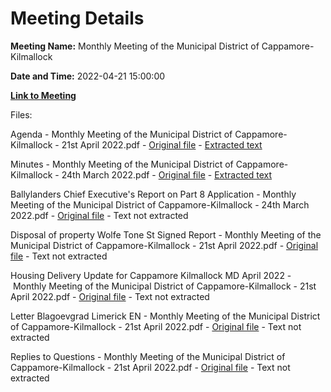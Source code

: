 # Meeting Details

**Meeting Name:** Monthly Meeting of the Municipal District of Cappamore-Kilmallock

**Date and Time:** 2022-04-21 15:00:00

**[Link to Meeting](https://www.limerick.ie/council/whats-on/monthly-meeting-municipal-district-cappamore-kilmallock-81)**

Files: 

Agenda - Monthly Meeting of the Municipal District of Cappamore-Kilmallock - 21st April 2022.pdf - [Original file](https://www.limerick.ie/sites/default/files/media/documents/2022-04/01-agenda-for-april-2022-md-meeting.pdf) - [Extracted text](./Agenda%20-%C2%A0Monthly%20Meeting%20of%20the%20Municipal%20District%20of%20Cappamore-Kilmallock%20-%2021st%20April%202022.md)

Minutes - Monthly Meeting of the Municipal District of Cappamore-Kilmallock - 24th March 2022.pdf - [Original file](https://www.limerick.ie/sites/default/files/media/documents/2022-04/minutes-of-cappamore-kilmallock-municipal-district-meeting-thursday-24th-march-2022.pdf) - [Extracted text](./Minutes%20-%C2%A0Monthly%20Meeting%20of%20the%20Municipal%20District%20of%20Cappamore-Kilmallock%20-%2024th%20March%C2%A02022.md)

Ballylanders Chief Executive's Report on Part 8 Application - Monthly Meeting of the Municipal District of Cappamore-Kilmallock - 24th March 2022.pdf - [Original file](https://www.limerick.ie/sites/default/files/media/documents/2022-04/19092-ballylanders-chief-executives-report-on-part-8-application.pdf) - Text not extracted

Disposal of property Wolfe Tone St Signed Report - Monthly Meeting of the Municipal District of Cappamore-Kilmallock - 21st April 2022.pdf - [Original file](https://www.limerick.ie/sites/default/files/media/documents/2022-04/disposal-of-property-wolfe-tone-st-signed-report.pdf) - Text not extracted

Housing Delivery Update for Cappamore Kilmallock MD April 2022 - Monthly Meeting of the Municipal District of Cappamore-Kilmallock - 21st April 2022.pdf - [Original file](https://www.limerick.ie/sites/default/files/media/documents/2022-04/housing-delivery-update-for-cappamore-kilmallock-md-april-2022.pdf) - Text not extracted

Letter Blagoevgrad Limerick EN - Monthly Meeting of the Municipal District of Cappamore-Kilmallock - 21st April 2022.pdf - [Original file](https://www.limerick.ie/sites/default/files/media/documents/2022-04/letter-blagoevgrad-limerick-en.pdf) - Text not extracted

Replies to Questions - Monthly Meeting of the Municipal District of Cappamore-Kilmallock - 21st April 2022.pdf - [Original file](https://www.limerick.ie/sites/default/files/media/documents/2022-04/replies-to-questions-april-cappamore-kilmallock-md.pdf) - Text not extracted

